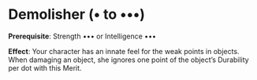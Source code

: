 # Demolisher (• to •••)
**Prerequisite**: Strength ••• or Intelligence •••

**Effect**: Your character has an innate feel for the weak
points in objects. When damaging an object, she ignores
one point of the object’s Durability per dot with this Merit.